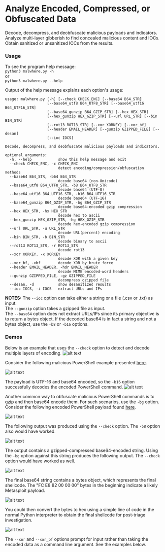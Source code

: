 # Analyze Encoded, Compressed, or Obfuscated Data
Decode, decompress, and deobfuscate malicious payloads and indicators. Analyze multi-layer gibberish to find concealed malicious content and IOCs. Obtain sanitized or unsanitized IOCs from the results. 

### Usage
To see the program help message: </br>
```python3 malwhere.py -h``` </br>
or </br>
```python3 malwhere.py --help``` </br>

Output of the help message explains each option's usage: </br>
```
usage: malwhere.py [-h] [--check CHECK_ENC] [--base64 B64_STR]
                   [--base64_utf8 B64_UTF8_STR] [--base64_utf16 B64_UTF16_STR]
                   [--base64_gunzip B64_GZIP_STR] [--hex HEX_STR]
                   [--hex_gunzip HEX_GZIP_STR] [--url URL_STR] [--bin BIN_STR]
                   [--rot13 ROT13_STR] [--xor XORKEY] [--xor_bf]
                   [--header EMAIL_HEADER] [--gunzip GZIPPED_FILE] [--desan]
                   [--ioc IOCS]

Decode, decompress, and deobfuscate malicious payloads and indicators.

optional arguments:
  -h, --help            show this help message and exit
  --check CHECK_ENC, -c CHECK_ENC
                        detect encoding/compression/obfuscation methods
  --base64 B64_STR, -b64 B64_STR
                        decode base64 (non-Unicode)
  --base64_utf8 B64_UTF8_STR, -b8 B64_UTF8_STR
                        decode base64 (UTF-8)
  --base64_utf16 B64_UTF16_STR, -b16 B64_UTF16_STR
                        decode base64 (UTF-16)
  --base64_gunzip B64_GZIP_STR, -bg B64_GZIP_STR
                        decode base64-encoded gzip compression
  --hex HEX_STR, -hx HEX_STR
                        decode hex to ascii
  --hex_gunzip HEX_GZIP_STR, -hg HEX_GZIP_STR
                        decode hex-encoded gzip compression
  --url URL_STR, -u URL_STR
                        decode URL(percent) encoding
  --bin BIN_STR, -b BIN_STR
                        decode binary to ascii
  --rot13 ROT13_STR, -r ROT13_STR
                        decode rot13
  --xor XORKEY, -x XORKEY
                        decode XOR with a given key
  --xor_bf, -xbf        decode XOR by brute force
  --header EMAIL_HEADER, -hdr EMAIL_HEADER
                        decode MIME encoded-word headers
  --gunzip GZIPPED_FILE, -gz GZIPPED_FILE
                        decompress gzipped file
  --desan, -d           show desanitized results
  --ioc IOCS, -i IOCS   extract URLs and IPs
  ```
  
**NOTES:** The `--ioc` option can take either a string or a file (.csv or .txt) as input. </br>
The `--gunzip` option takes a gzipped file as input. </br>
The `--base64` option does not extract URLs/IPs since its primary objective is to return a bytes object. If the decoded base64 is in fact a string and not a bytes object, use the `-b8` or `-b16` options.


### Demos
Below is an example that uses the `--check` option to detect and decode multiple layers of encoding.
![alt text](../screenshots/malwhere_multilayer.png)

Consider the following malicious PowerShell example presented [here](https://redcanary.com/blog/investigating-powershell-attacks/). 

![alt text](../screenshots/powershell_encoded_command.png)

The payload is UTF-16 and base64 encoded, so the `-b16` option successfully decodes the encoded PowerShell command.
![alt text](../screenshots/malwhere_b16.png)

Another common way to obfuscate malicious PowerShell commands is to gzip and then base64 encode them. For such scenarios, use the `-bg` option. Consider the following encoded PowerShell payload found [here](https://pastebin.com/u6xKPNTh). 

![alt text](../screenshots/powershell_encoded_command2.png)

The following output was produced using the `--check` option. The `-b8` option also would have worked. 

![alt text](../screenshots/powershell_multistage_part1.png)

The output contains a gzipped-compressed base64-encoded string. Using the `-bg` option against this string produces the following output. The `--check` option would have worked as well.

![alt text](../screenshots/powershell_multistage_part2.png)

The final base64 string contains a bytes object, which represents the final shellcode. The "FC E8 82 00 00 00" bytes in the beginning indicate a likely Metasploit payload. 

![alt text](../screenshots/powershell_multistage_shellcode.png)

You could then convert the bytes to hex using a simple line of code in the normal Python interpreter to obtain the final shellcode for post-triage investigation. 

![alt text](../screenshots/shellcode_tohex.png)


The `--xor` and `--xor_bf` options prompt for input rather than taking the encoded data as a command line argument. See the examples below.
